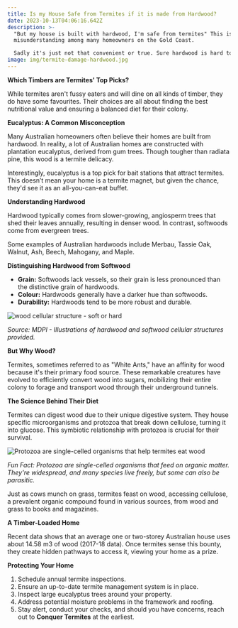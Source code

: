 ```yaml
---
title: Is my House Safe from Termites if it is made from Hardwood?
date: 2023-10-13T04:06:16.642Z
description: >-
  "But my house is built with hardwood, I'm safe from termites" This is a common
  misunderstanding among many homeowners on the Gold Coast.

  Sadly it's just not that convenient or true. Sure hardwood is hard to cut and nail into, but Australian termites have been eating eucalyptus wood for millions of years. In fact, their preferred place to set up home is in a gum tree. 
image: img/termite-damage-hardwood.jpg
---
```

**Which Timbers are Termites' Top Picks?**

While termites aren't fussy eaters and will dine on all kinds of timber, they do have some favourites. Their choices are all about finding the best nutritional value and ensuring a balanced diet for their colony.

**Eucalyptus: A Common Misconception**

Many Australian homeowners often believe their homes are built from hardwood. In reality, a lot of Australian homes are constructed with plantation eucalyptus, derived from gum trees. Though tougher than radiata pine, this wood is a termite delicacy.

Interestingly, eucalyptus is a top pick for bait stations that attract termites. This doesn’t mean your home is a termite magnet, but given the chance, they'd see it as an all-you-can-eat buffet.

**Understanding Hardwood**

Hardwood typically comes from slower-growing, angiosperm trees that shed their leaves annually, resulting in denser wood. In contrast, softwoods come from evergreen trees.

Some examples of Australian hardwoods include Merbau, Tassie Oak, Walnut, Ash, Beech, Mahogany, and Maple.

**Distinguishing Hardwood from Softwood**

* **Grain:** Softwoods lack vessels, so their grain is less pronounced than the distinctive grain of hardwoods.
* **Colour:** Hardwoods generally have a darker hue than softwoods.
* **Durability:** Hardwoods tend to be more robust and durable.

![wood cellular structure - soft or hard](img/hardwood-vs-softwood-diagram.jpg)

*Source: MDPI - Illustrations of hardwood and softwood cellular structures provided.*

**But Why Wood?**

Termites, sometimes referred to as "White Ants," have an affinity for wood because it's their primary food source. These remarkable creatures have evolved to efficiently convert wood into sugars, mobilizing their entire colony to forage and transport wood through their underground tunnels.

**The Science Behind Their Diet**

Termites can digest wood due to their unique digestive system. They house specific microorganisms and protozoa that break down cellulose, turning it into glucose. This symbiotic relationship with protozoa is crucial for their survival.

![Protozoa are single-celled organisms that help termites eat wood](img/symbiotic-protozoa-in-termite-gut.jpg)

*Fun Fact: Protozoa are single-celled organisms that feed on organic matter. They're widespread, and many species live freely, but some can also be parasitic.*

Just as cows munch on grass, termites feast on wood, accessing cellulose, a prevalent organic compound found in various sources, from wood and grass to books and magazines.

**A Timber-Loaded Home**

Recent data shows that an average one or two-storey Australian house uses about 14.58 m3 of wood (2017-18 data). Once termites sense this bounty, they create hidden pathways to access it, viewing your home as a prize.

**Protecting Your Home**

1. Schedule annual termite inspections.
2. Ensure an up-to-date termite management system is in place.
3. Inspect large eucalyptus trees around your property.
4. Address potential moisture problems in the framework and roofing.
5. Stay alert, conduct your checks, and should you have concerns, reach out to **Conquer Termites** at the earliest.